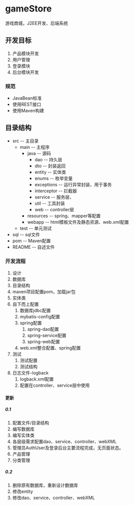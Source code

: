 # gameStore
游戏商城，J2EE开发、后端系统
## 开发目标
1. 产品模块开发
2. 用户管理
3. 登录模块
4. 后台模块开发
### 规范
- JavaBean标准
- 使用REST接口
- 使用Maven构建

## 目录结构
- src -- 主目录
  - main -- 主程序
    - java -- 源码
      - dao -- 持久层
      - dto -- 封装返回
      - entity -- 实体类
      - enums -- 枚举变量
      - exceptions -- 运行异常封装、用于事务
      - interceptor -- 拦截器
      - service -- 服务层、
      - util -- 工具封装
      - web -- controller层
    - resources -- spring、mapper等配置
    - webapp -- html模板文件及静态资源、web.xml配置
  - test -- 单元测试
- sql -- sql文件
- pom -- Maven配置
- README -- 自述文件

### 开发流程
1. 设计
2. 数据库
3. 目录结构
4. maven项目配置pom，加载jar包
5. 实体类
6. 自下而上配置
   1. 数据库jdbc配置
   2. mybatis-config配置
   3. spring配置
      1. spring-dao配置
      2. spring-service配置
      3. spring-web配置
   4. web.xml整合配置、spring配置
7. 测试
   1. 测试配置
   2. 测试结构
8. 日志文件-logback
   1. logback.xml配置
   2. 配置在controller、service层中使用

#### 更新
##### 0.1
1. 配置文件/目录结构
2. 编写数据库
3. 编写实体类
4. 各层级需求配置dao、service、controller、webXML
5. 管理员AuthUser及登录后台主要流程完成，无页面状态。
6. 产品管理
7. 分类管理
##### 0.2
1. 删除原有数据库，重新设计数据库
2. 修改entity
3. 修改dao、service、controller、webXML
